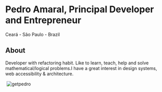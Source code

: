 # Pedro Amaral, Principal Developer and Entrepreneur
Ceará - São Paulo - Brazil

## About
Developer with refactoring habit. Like to learn, teach, help and solve mathematical/logical problems.I have a great interest in design systems, web accessibility & architecture.

<p>&nbsp;<img align="center" src="https://github-readme-stats.vercel.app/api?username=getpedro&show_icons=true&locale=en" alt="getpedro" /></p>





